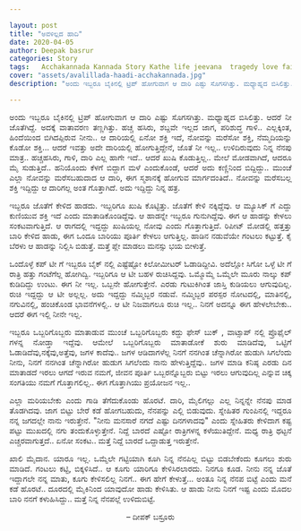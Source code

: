 ```yaml
---

layout: post
title: "ಅವಳಿಲ್ಲದ ಹಾದಿ"
date: 2020-04-05
author: Deepak basrur
categories: Story
tags:	Acchakannada Kannada Story Kathe life jeevana  tragedy love failure breakup romance time place travel
cover: "assets/avalillada-haadi-acchakannada.jpg"
description: "ಅಂದು ಇಬ್ಬರೂ ಬೈಕಿನಲ್ಲಿ ಟ್ರಿಪ್ ಹೋಗುವಾಗ ಆ ದಾರಿ ಎಷ್ಟು ಸೊಗಸಗಿತ್ತು. ಮಧ್ಯಾಹ್ನದ ಬಿಸಿಲಿತ್ತು. ಆದರೆ ನೀ ಜೊತೆಗಿದ್ದೆ. ಅದಕ್ಕೆ ವಾತಾವರಣ ತಣ್ಣಗಿತ್ತು."

---
```


<p align ="justify"> ಅಂದು ಇಬ್ಬರೂ ಬೈಕಿನಲ್ಲಿ ಟ್ರಿಪ್ ಹೋಗುವಾಗ ಆ ದಾರಿ ಎಷ್ಟು ಸೊಗಸಗಿತ್ತು. ಮಧ್ಯಾಹ್ನದ ಬಿಸಿಲಿತ್ತು. ಆದರೆ ನೀ ಜೊತೆಗಿದ್ದೆ. ಅದಕ್ಕೆ ವಾತಾವರಣ ತಣ್ಣಗಿತ್ತು. ಹಚ್ಚ ಹಸಿರು, ಶಬ್ದವೇ ಇಲ್ಲದ ಜಾಗ, ಪರಿಶುದ್ಧ ಗಾಳಿ.. ಎಲ್ಲಕ್ಕಿಂತ, ಹಿಂದೆಯಿಂದ ಬಿಗಿದಪ್ಪಿರುವ ನೀನು.. ಆ ದಾರಿಯಲ್ಲಿ ಏನೋ ಶಕ್ತಿ ಇದೆ, ನೋವನ್ನು ಮರೆಸೋ ಶಕ್ತಿ, ನೆಮ್ಮದಿಯನ್ನು ಕೊಡೋ ಶಕ್ತಿ... ಆದರೆ ಇವತ್ತು ಅದೇ ದಾರಿಯಲ್ಲಿ ಹೋಗುತ್ತಿದ್ದೇನೆ, ಜೊತೆ ನೀ ಇಲ್ಲ.. ಉಳಿದಿರುವುದು ನಿನ್ನ ನೆನಪು ಮಾತ್ರ.. ಹಚ್ಚಹಸಿರು, ಗಾಳಿ, ದಾರಿ ಎಲ್ಲ ಹಾಗೇ ಇದೆ.. ಆದರೆ ಖುಷಿ ಕೊಡುತ್ತಿಲ್ಲ.. ಮೇಲೆ ಮೋಡವಾಗಿದೆ, ಆದರೂ ಮೈ ಸುಡುತ್ತಿದೆ.. ಹನಿಯೊಂದು ಕೆಳಗೆ ಬಿದ್ದಾಗ ಮಳೆ ಎಂದುಕೊಂಡೆ, ಆದರೆ ಅದು ಕಣ್ಣಿನಿಂದ ಬಿದ್ದಿದ್ದು.. ಮುಂಚೆ ಎಲ್ಲಾ ನೋವನ್ನು ಮರೆಸಬಹುದಾದ ಆ ದಾರಿ, ಈಗ ಸ್ಮಶಾನಕ್ಕೆ ಹೋಗುವ ಮಾರ್ಗದಂತಿದೆ.. ನೋವನ್ನು ಮರೆಸಬಲ್ಲ ಶಕ್ತಿ ಇದ್ದಿದ್ದು ಆ ದಾರಿಗಲ್ಲ ಅಂತ ಗೊತ್ತಾಗಿದೆ. ಅದು ಇದ್ದಿದ್ದು ನಿನ್ನ ಹತ್ರ. </p>

<p align ="justify"> ಇಬ್ಬರೂ ಜೊತೆಗೆ ಕೇಳಿದ ಹಾಡದು. ಇಬ್ಬರಿಗೂ ಖುಷಿ ಕೊಟ್ಟಿತ್ತು. ಜೊತೆಗೆ ಕೇಳಿ ನಕ್ಕಿದ್ದೆವು. ಆ ಮ್ಯೂಸಿಕ್ ಗೆ ಎದ್ದು ಕುಣಿಯುವ ಶಕ್ತಿ ಇದೆ ಎಂದು ಮಾತಾಡಿಕೊಂಡಿದ್ದೆವು. ಆ ಹಾಡನ್ನೇ ಇಬ್ಬರೂ ಗುನುಗಿದ್ದೆವು. ಈಗ ಆ ಹಾಡನ್ನು ಕೇಳಲು ಸಂಕಟವಾಗುತ್ತಿದೆ. ಆ ರಾಗದಲ್ಲಿ ಇದ್ದದ್ದು ಖುಷಿಯಲ್ಲ ನೋವು ಎಂದು ಗೊತ್ತಾಗುತ್ತಿದೆ. ರಿಪೀಟ್ ಮೋಡಲ್ಲಿ ಹತ್ತತ್ತು ಬಾರಿ ಕೇಳಿದ ಹಾಡು, ಈಗ ಒಂದೂ ಬಾರಿಯು ಪೂರ್ತಿ ಕೇಳಲು ಆಗುತ್ತಿಲ್ಲ. ಹಾಡಿನ ನಡುವೆಯೇ ಗಂಟಲು ಕಟ್ಟುತ್ತೆ. ಕೈ ಬೆರಳು ಆ ಹಾಡನ್ನು ನಿಲ್ಲಿಸಿ ಬಿಡುತ್ತೆ. ಮತ್ತೆ ಪ್ಲೇ ಮಾಡಲು ಮನಸ್ಸು ಭಯ ಬೀಳುತ್ತೆ.  </p>

<p align ="justify"> ಒಂದೊಳ್ಳೆ ಕಪ್ ಟೀ ಗೆ ಇಬ್ಬರೂ ಬೈಕ್ ನಲ್ಲಿ ಎಷ್ಟೆಷ್ಟೋ ಕಿಲೋಮೀಟರ್ ಓಡಾಡಿದ್ದೀವಿ. ಅದೆಲ್ಲೋ ಸಿಗೋ ಒಳ್ಳೆ ಟೀ ಗೆ ರಾತ್ರಿ ಹತ್ತು ಗಂಟೆಗೆಲ್ಲ ಹೋಗಿದ್ವಿ. ಇಬ್ಬರಿಗೂ ಆ ಟೀ ಬಹಳ ರುಚಿಸಿದ್ದವು. ಒಮ್ಮೊಮ್ಮೆ ಒಮ್ಮೆಲೇ ಮೂರು ನಾಲ್ಕು ಕಪ್ ಕುಡಿದಿದ್ದು ಉಂಟು. ಈಗ ನೀ ಇಲ್ಲ. ಒಬ್ಬನೇ ಹೋಗುತ್ತೇನೆ. ಎರಡು ಗುಟುಕಿಗಿಂತ ಜಾಸ್ತಿ ಕುಡಿಯಲು ಆಗುವುದಿಲ್ಲ. ರುಚಿ ಇದ್ದದ್ದು ಆ ಟೀ ಅಲ್ಲಲ್ಲ. ಅದು ಇದ್ದದ್ದು ನಮ್ಮಿಬ್ಬರ ನಡುವೆ. ನಮ್ಮಿಬ್ಬರ ಪರಸ್ಪರ ನೋಟದಲ್ಲಿ, ಮಾತಿನಲ್ಲಿ, ನಗುವಿನಲ್ಲಿ, ಹಂಚಿಕೊಂಡ ಭಾವನೆಗಳಲ್ಲಿ.. ಆ ಟೀ ನಿಜವಾಗಲೂ ರುಚಿ ಇಲ್ಲ.. ನಿನಗೆ ಅದನ್ನೂ ಈಗ ಹೇಳಲೇಬೇಕು.. ಆದರೆ ಈಗ ಇಲ್ಲಿ ನೀನೇ ಇಲ್ಲ. </p>

<p align ="justify"> ಇಬ್ಬರೂ ಒಬ್ಬರಿಗೊಬ್ಬರು ಮಾತಾಡುವ ಮುಂಚೆ ಒಬ್ಬರಿಗೊಬ್ಬರು ಕದ್ದು ಫೇಸ್ ಬುಕ್ , ವಾಟ್ಸಾಪ್ ನಲ್ಲಿ 
ಪ್ರೊಫೈಲ್ ಗಳನ್ನ ನೋಡ್ತಾ ಇದ್ದೆವು. ಆಮೇಲೆ ಒಬ್ಬರಿಗೊಬ್ಬರು ಮಾತಾಡೋಕೆ ಶುರು ಮಾಡಿದೆವು, ಒಟ್ಟಿಗೆ ಓಡಾಡಿದೆವು,ನಕ್ಕೆವು,ಅತ್ತೆವು, ಜಗಳ ಕಾದೆವು.. ಜಗಳ ಆಡಿದಾಗಳೆಲ್ಲ ನಿನಗೆ ನನಗಿಂತ ಚೆನ್ನಾಗಿರೋ ಹುಡುಗಿ ಸಿಗಲೆಂದು ನೀನು, ನಿನಗೆ ನನಗಿಂತ ಚೆನ್ನಾಗಿರೋ ಹುಡುಗ ಸಿಗಲೆಂದು ನಾನು ಹೇಳುತ್ತಿದ್ದೆವು.. ಜಗಳ ಮಾಡಿ ಕನಿಷ್ಠ ಎರಡು ದಿನ ಮಾತಾಡದೆ ಇರಲು ಆಗದೆ ಇರುವ ನಮಗೆ, ಜೀವನ ಪೂರ್ತಿ ಒಬ್ಬರನ್ನೊಬ್ಬರು ಬಿಟ್ಟು ಇರಲು ಆಗುವುದಿಲ್ಲ ಎನ್ನುವ ಚಿಕ್ಕ ಸಂಗತಿಯು ನಮಗೆ ಗೊತ್ತಾಗಲಿಲ್ಲ.. ಈಗ ಗೊತ್ತಾಗಿಯು ಪ್ರಯೋಜನ ಇಲ್ಲ.. 

<p align ="justify"> ಎಲ್ಲಾ ಮರಿಯಬೇಕು ಎಂದು ಗಾಡಿ ತೆಗೆದುಕೊಂಡು ಹೊರಟೆ. ದಾರಿ, ಮೈಲಿಗಲ್ಲು ಎಲ್ಲ ನಿನ್ನನ್ನೇ ನೆನಪು ಮಾಡ ತೊಡಗಿದವು. ಜಾಗ ಬಿಟ್ಟು ಬೇರೆ ಕಡೆ ಹೋಗಬಹುದು, ನೆನಪನ್ನು ಎಲ್ಲಿ ಬಿಡುವುದು. ಸ್ನೇಹಿತರ ಗುಂಪಿನಲ್ಲಿ ಇದ್ದರೂ ನನ್ನ ಜಗದಲ್ಲೇ ನಾನು ಇರುತ್ತೇನೆ. "ನೀನು ಮನಸಾರೆ ನಗದೆ ಎಷ್ಟು ದಿನಗಳಾದವು" ಎಂದು ಸ್ನೇಹಿತರು ಕೇಳಿದಾಗ ಕಷ್ಟ ಪಟ್ಟು ಮುಖದಲ್ಲಿ ನಗು ತಂದುಕೊಳ್ಳುತ್ತೇನೆ. ನಿದ್ದೆ ಬಾರದೆ ಎಷ್ಟೋ ರಾತ್ರಿಗಳನ್ನ ಕಳೆಯುತಿದ್ದೇನೆ. ಮಧ್ಯ ರಾತ್ರಿ ಥಟ್ಟನೆ ಎಚ್ಚರವಾಗುತ್ತದೆ.. ಏನೋ ಸಂಕಟ.. ಮತ್ತೆ ನಿದ್ದೆ ಬಾರದೆ ಒದ್ದಾಡುತ್ತ ಇರುತ್ತೇನೆ. </p>

<p align ="justify"> ಖಾಲಿ ಮೈದಾನ. ಯಾರೂ ಇಲ್ಲ. ಒಮ್ಮೆಲೇ ಗಟ್ಟಿಯಾಗಿ ಕೂಗಿ ನಿನ್ನ ನೆನಪಿಲ್ಲ ಬಿಟ್ಟು ಬಿಡಬೇಕೆಂದು ಕೂಗಲು ಶುರು ಮಾಡಿದೆ. ಗಂಟಲು ಕಟ್ಟಿ, ಬಿಕ್ಕಳಿಸಿದೆ.. ಆ ಕೂಗು ಯಾರಿಗೂ ಕೇಳಿಸಿರಲಾರದು. ನಿನಗೂ ಕೂಡ. ನೀನು ನನ್ನ ಜೊತೆ ಇದ್ದಾಗಲೇ ನನ್ನ ಮಾತು, ಕೂಗು ಕೇಳಿಸಲಿಲ್ಲ ನಿನಗೆ.. ಈಗ ಹೇಗೆ ಕೇಳುತ್ತೆ... ಅಂತೂ ನಿನ್ನ ನೆನಪ ಬಿಟ್ಟೆ ಎಂದು ಮನೆ ಕಡೆ ಹೊರಟೆ.. ದೂರದಲ್ಲಿ ಮೈಕಿನಿಂದ ಯಾವುದೋ ಹಾಡು ಕೇಳಿಸಿತು. ಆ ಹಾಡು ನೀನು ನಿನಗೆ ಇಷ್ಟ ಎಂದು ಮೊದಲ ಬಾರಿ ನನಗೆ ಕಳುಹಿಸಿದ್ದು.. ಮತ್ತೆ ನಿನ್ನ ನೆನಪಲ್ಲೆ ಉಳಿದುಬಿಟ್ಟೆ. </p>

<p align="center"> – ದೀಪಕ್ ಬಸ್ರೂರು </p>

